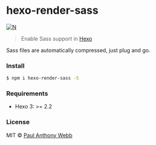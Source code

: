 # hexo-render-sass

[![N](https://img.shields.io/badge/%F0%9F%91%8D%F0%9F%8F%BE-NetOperatorWibby/hexo--render--sass-07d0eb.svg?style=flat-square)](https://git.inc.sh/NetOperatorWibby/hexo-render-sass)

> Enable Sass support in [Hexo](https://hexo.io)

Sass files are automatically compressed, just plug and go.



### Install

```bash
$ npm i hexo-render-sass -S
```



### Requirements

- Hexo 3: >= 2.2



### License

MIT © [Paul Anthony Webb](https://pw-software.com)
